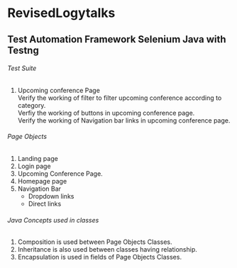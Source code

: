 # RevisedLogytalks

## Test Automation Framework Selenium Java with Testng

###### Test Suite
1. Upcoming conference Page  
  Verify the working of filter to filter upcoming conference according to category.  
  Verfiy the working of buttons in upcoming conference page.  
  Verify the working of Navigation bar links in upcoming conference page.  
###### Page Objects
1. Landing page  
2. Login page  
3. Upcoming Conference Page.
4. Homepage page
5. Navigation Bar   
   - Dropdown links   
   - Direct links  
###### Java Concepts used in classes
1. Composition is used between Page Objects Classes.
2. Inheritance is also used between classes having relationship.
3. Encapsulation is used in fields of Page Objects Classes.
